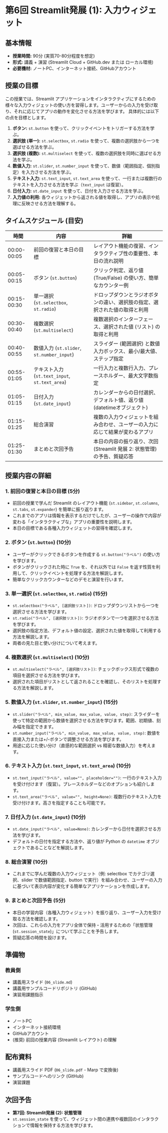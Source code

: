 # 第6回 Streamlit発展 (1): 入力ウィジェット

## 基本情報

- **授業時間:** 90分 (実質70-80分程度を想定)
- **形式:** 講義 + 演習 (Streamlit Cloud + GitHub.dev または ローカル環境)
- **必要機材:** ノートPC、インターネット接続、GitHubアカウント

## 授業の目標

この授業では、Streamlit アプリケーションをインタラクティブにするための様々な入力ウィジェットの使い方を習得します。ユーザーからの入力を受け取り、それに応じてアプリの動作を変化させる方法を学びます。
具体的には以下の点を目標とします。

1.  **ボタン:** `st.button` を使って、クリックイベントをトリガーする方法を学ぶ。
2.  **選択肢 (単一):** `st.selectbox`, `st.radio` を使って、複数の選択肢から一つを選ばせる方法を学ぶ。
3.  **選択肢 (複数):** `st.multiselect` を使って、複数の選択肢を同時に選ばせる方法を学ぶ。
4.  **数値入力:** `st.slider`, `st.number_input` を使って、数値（範囲指定、個別指定）を入力させる方法を学ぶ。
5.  **テキスト入力:** `st.text_input`, `st.text_area` を使って、一行または複数行のテキストを入力させる方法を学ぶ（`text_input` は復習）。
6.  **日付入力:** `st.date_input` を使って、日付を入力させる方法を学ぶ。
7.  **入力値の利用:** 各ウィジェットから返される値を取得し、アプリの表示や処理に反映させる方法を理解する。

## タイムスケジュール (目安)

| 時間       | 内容                                     | 詳細                                                                     |
| ---------- | ---------------------------------------- | ------------------------------------------------------------------------ |
| 00:00-00:05 | 前回の復習と本日の目標                   | レイアウト機能の復習、インタラクティブ性の重要性、本日の流れ説明           |
| 00:05-00:15 | ボタン (`st.button`)                     | クリック判定、返り値 (True/False) の使い方、簡単なカウンター例             |
| 00:15-00:30 | 単一選択 (`st.selectbox`, `st.radio`)    | ドロップダウンとラジオボタンの違い、選択肢の指定、選択された値の取得と利用 |
| 00:30-00:40 | 複数選択 (`st.multiselect`)              | 複数選択のインターフェース、選択された値 (リスト) の取得と利用             |
| 00:40-00:55 | 数値入力 (`st.slider`, `st.number_input`) | スライダー (範囲選択) と数値入力ボックス、最小/最大値、ステップ指定      |
| 00:55-01:05 | テキスト入力 (`st.text_input`, `st.text_area`) | 一行入力と複数行入力、プレースホルダー、最大文字数指定                     |
| 01:05-01:15 | 日付入力 (`st.date_input`)               | カレンダーからの日付選択、デフォルト値、返り値 (datetimeオブジェクト)     |
| 01:15-01:25 | 総合演習                                 | 複数の入力ウィジェットを組み合わせ、ユーザーの入力に応じて結果が変わるアプリ |
| 01:25-01:30 | まとめと次回予告                         | 本日の内容の振り返り、次回 (Streamlit 発展 2: 状態管理) の予告、質疑応答   |

## 授業内容の詳細

### 1. 前回の復習と本日の目標 (5分)
- 前回の授業で学んだ Streamlit のレイアウト機能 (`st.sidebar`, `st.columns`, `st.tabs`, `st.expander`) を簡単に振り返ります。
- これまでのアプリは情報を表示するだけでしたが、ユーザーの操作で内容が変わる「インタラクティブな」アプリの重要性を説明します。
- 本日の目標である各種入力ウィジェットの習得を確認します。

### 2. ボタン (`st.button`) (10分)
- ユーザーがクリックできるボタンを作成する `st.button("ラベル")` の使い方を学びます。
- ボタンがクリックされた時に `True` を、それ以外では `False` を返す性質を利用して、クリックイベントを処理する方法を解説します。
- 簡単なクリックカウンターなどのデモと演習を行います。

### 3. 単一選択 (`st.selectbox`, `st.radio`) (15分)
- `st.selectbox("ラベル", [選択肢リスト])`: ドロップダウンリストから一つを選択させる方法を学びます。
- `st.radio("ラベル", [選択肢リスト])`: ラジオボタンで一つを選択させる方法を学びます。
- 選択肢の指定方法、デフォルト値の設定、選択された値を取得して利用する方法を解説します。
- 両者の見た目と使い分けについて考えます。

### 4. 複数選択 (`st.multiselect`) (10分)
- `st.multiselect("ラベル", [選択肢リスト])`: チェックボックス形式で複数の項目を選択させる方法を学びます。
- 選択された項目がリストとして返されることを確認し、そのリストを処理する方法を解説します。

### 5. 数値入力 (`st.slider`, `st.number_input`) (15分)
- `st.slider("ラベル", min_value, max_value, value, step)`: スライダーを使って特定の範囲から数値を選択させる方法を学びます。範囲、初期値、刻み幅を指定できます。
- `st.number_input("ラベル", min_value, max_value, value, step)`: 数値を直接入力または+/-ボタンで調整させる方法を学びます。
- 用途に応じた使い分け（直感的な範囲選択 vs 精密な数値入力）を考えます。

### 6. テキスト入力 (`st.text_input`, `st.text_area`) (10分)
- `st.text_input("ラベル", value="", placeholder="")`: 一行のテキスト入力を受け付けます（復習）。プレースホルダーなどのオプションも紹介します。
- `st.text_area("ラベル", value="", height=None)`: 複数行のテキスト入力を受け付けます。高さを指定することも可能です。

### 7. 日付入力 (`st.date_input`) (10分)
- `st.date_input("ラベル", value=None)`: カレンダーから日付を選択させる方法を学びます。
- デフォルトの日付を指定する方法や、返り値が Python の `datetime` オブジェクトであることなどを解説します。

### 8. 総合演習 (10分)
- これまでに学んだ複数の入力ウィジェット（例: selectbox でカテゴリ選択、slider で数値範囲指定、button で実行）を組み合わせ、ユーザーの入力に基づいて表示内容が変化する簡単なアプリケーションを作成します。

### 9. まとめと次回予告 (5分)
- 本日の学習内容（各種入力ウィジェット）を振り返り、ユーザー入力を受け取る方法を確認します。
- 次回は、これらの入力をアプリ全体で保持・活用するための「状態管理 (`st.session_state`)」について学ぶことを予告します。
- 質疑応答の時間を設けます。

## 準備物

### 教員側
- 講義用スライド (`06_slide.md`)
- 講義用サンプルコードリポジトリ (GitHub)
- 演習用課題指示

### 学生側
- ノートPC
- インターネット接続環境
- GitHubアカウント
- (推奨) 前回の授業内容 (Streamlit レイアウト) の理解

## 配布資料

- 講義用スライド PDF (`06_slide.pdf` - Marp で変換後)
- サンプルコードへのリンク (GitHub)
- 演習課題

## 次回予告

- **第7回: Streamlit発展 (2): 状態管理**
- `st.session_state` を使って、ウィジェット間の連携や複数回のインタラクションで情報を保持する方法を学びます。 